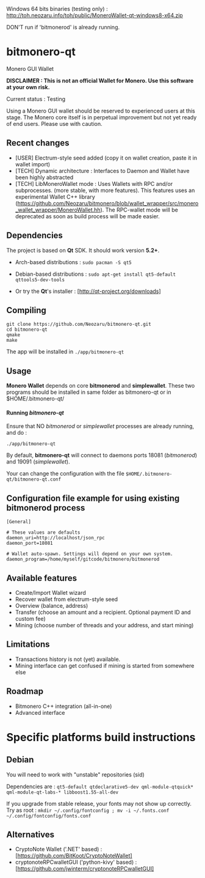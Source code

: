 Windows 64 bits binaries (testing only) : http://toh.neozaru.info/toh/public/MoneroWallet-qt-windows8-x64.zip

DON'T run if 'bitmonerod' is already running.

bitmonero-qt
============

Monero GUI Wallet


**DISCLAIMER : This is not an official Wallet for Monero. Use this software at your own risk.**


Current status : Testing



Using a Monero GUI wallet should be reserved to experienced users at this stage.
The Monero core itself is in perpetual improvement but not yet ready of end users.
Please use with caution.


Recent changes
--------------
* [USER] Electrum-style seed added (copy it on wallet creation, paste it in wallet import)
* [TECH] Dynamic architecture : Interfaces to Daemon and Wallet have been highly abstracted
* [TECH] LibMoneroWallet mode : Uses Wallets with RPC and/or subprocesses. (more stable, with more features). This features uses an experimental Wallet C++ library (https://github.com/Neozaru/bitmonero/blob/wallet_wrapper/src/monero_wallet_wrapper/MoneroWallet.hh). The RPC-wallet mode will be deprecated as soon as build process will be made easier.

Dependencies
------------

The project is based on **Qt** SDK. It should work version **5.2+**.
* Arch-based distributions : `sudo pacman -S qt5`

* Debian-based distributions : `sudo apt-get install qt5-default qttools5-dev-tools`
    
* Or try the **Qt**'s installer : [http://qt-project.org/downloads]


Compiling
---------

    git clone https://github.com/Neozaru/bitmonero-qt.git
    cd bitmonero-qt
    qmake
    make

The app will be installed in `./app/bitmonero-qt`


Usage
-----

**Monero Wallet** depends on core **bitmonerod** and **simplewallet**. These two programs should be installed in same folder as bitmonero-qt or in $HOME/.bitmonero-qt/


#### Running *bitmonero-qt*

Ensure that NO *bitmonerod* or *simplewallet* processes are already running, and do :

    ./app/bitmonero-qt


By default, **bitmonero-qt** will connect to daemons ports 18081 (*bitmonerod*) and 19091 (*simplewallet*).


Your can change the configuration with the file `$HOME/.bitmonero-qt/bitmonero-qt.conf`


Configuration file example for using existing bitmonerod process
----------------------------------------------------------------
    
    [General]

    # These values are defaults
    daemon_uri=http://localhost/json_rpc
    daemon_port=18081

    # Wallet auto-spawn. Settings will depend on your own system.
    daemon_program=/home/myself/gitcode/bitmonero/bitmonerod
    

Available features
------------------
* Create/Import Wallet wizard
* Recover wallet from electrum-style seed
* Overview (balance, address)
* Transfer (choose an amount and a recipient. Optional payment ID and custom fee)
* Mining (choose number of threads and your address, and start mining)


Limitations
-----------
* Transactions history is not (yet) available.
* Mining interface can get confused if mining is started from somewhere else


Roadmap
-------
* Bitmonero C++ integration (all-in-one)
* Advanced interface


Specific platforms build instructions
=====================================

Debian
------

You will need to work with "unstable" repositories (sid)

Dependencies are : `qt5-default qtdeclarative5-dev qml-module-qtquick* qml-module-qt-labs-* libboost1.55-all-dev`

If you upgrade from stable release, your fonts may not show up correctly. Try as root :
`mkdir ~/.config/fontconfig ; mv -i ~/.fonts.conf ~/.config/fontconfig/fonts.conf`



Alternatives
------------

* CryptoNote Wallet ('.NET' based) : [https://github.com/BitKoot/CryptoNoteWallet]
* cryptonoteRPCwalletGUI ('python-kivy' based) : [https://github.com/jwinterm/cryptonoteRPCwalletGUI]
